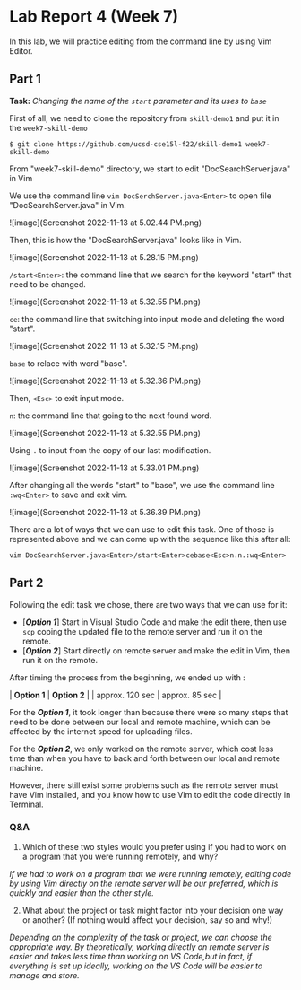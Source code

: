 # Lab Report 4 (Week 7)

In this lab, we will practice editing from the command line by using Vim Editor.

## Part 1

**Task:** *Changing the name of the `start` parameter and its uses to `base`*

First of all, we need to clone the repository from `skill-demo1` and put it in the `week7-skill-demo`

`$ git clone https://github.com/ucsd-cse15l-f22/skill-demo1 week7-skill-demo`

From "week7-skill-demo" directory, we start to edit "DocSearchServer.java" in Vim

We use the command line `vim DocSerchServer.java<Enter>` to open file "DocSearchServer.java" in Vim. 

![image](Screenshot 2022-11-13 at 5.02.44 PM.png)

Then, this is how the "DocSearchServer.java" looks like in Vim.

![image](Screenshot 2022-11-13 at 5.28.15 PM.png)

`/start<Enter>`: the command line that we search for the keyword "start" that need to be changed.

![image](Screenshot 2022-11-13 at 5.32.55 PM.png)

`ce`: the command line that switching into input mode and deleting the word "start".

![image](Screenshot 2022-11-13 at 5.32.15 PM.png)

`base` to relace with word "base".

![image](Screenshot 2022-11-13 at 5.32.36 PM.png)

Then, `<Esc>` to exit input mode.

`n`: the command line that going to the next found word.

![image](Screenshot 2022-11-13 at 5.32.55 PM.png)

Using `.` to input from the copy of our last modification.

![image](Screenshot 2022-11-13 at 5.33.01 PM.png)

After changing all the words "start" to "base", we use the command line `:wq<Enter>` to save and exit vim.

![image](Screenshot 2022-11-13 at 5.36.39 PM.png)

There are a lot of ways that we can use to edit this task. One of those is represented above and we can come up with the sequence like this after all:

`vim DocSearchServer.java<Enter>/start<Enter>cebase<Esc>n.n.:wq<Enter>`

## Part 2

Following the edit task we chose, there are two ways that we can use for it:

- [***Option 1***] Start in Visual Studio Code and make the edit there, then use `scp` coping the updated file to the remote server and run it on the remote.
- [***Option 2***] Start directly on remote server and make the edit in Vim, then run it on the remote.

After timing the process from the beginning, we ended up with :

| **Option 1** | **Option 2** |
| approx. 120 sec | approx. 85 sec |

For the ***Option 1***, it took longer than because there were so many steps that need to be done between our local and remote machine, which can be affected by the internet speed for uploading files.

For the ***Option 2***, we only worked on the remote server, which cost less time than when you have to back and forth between our local and remote machine.

However, there still exist some problems such as the remote server must have Vim installed, and you know how to use Vim to edit the code directly in Terminal.

### Q&A
1. Which of these two styles would you prefer using if you had to work on a program that you were running remotely, and why?

*If we had to work on a program that we were running remotely, editing code by using Vim directly on the remote server will be our preferred, which is quickly and easier than the other style.*

2. What about the project or task might factor into your decision one way or another? (If nothing would affect your decision, say so and why!)

*Depending on the complexity of the task or project, we can choose the appropriate way. By theoretically, working directly on remote server is easier and takes less time than working on VS Code,but in fact, if everything is set up ideally, working on the VS Code will be easier to manage and store.*






